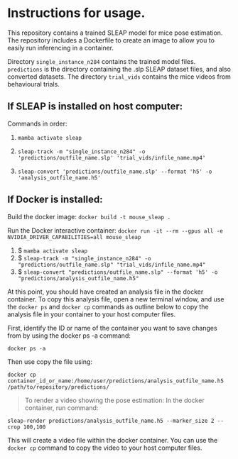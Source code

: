 # Instructions for usage. 

This repository contains a trained SLEAP model for mice pose estimation. The repository includes a Dockerfile to create an image to allow you to easily run inferencing in a container.    

Directory `single_instance_n284` contains the trained model files. `predictions` is the directory containing the .slp SLEAP dataset files, and also converted datasets. The directory `trial_vids` contains the mice videos from behavioural trials.  


## If SLEAP is installed on host computer: 
Commands in order:

1. `mamba activate sleap`

2. `sleap-track -m "single_instance_n284" -o 'predictions/outfile_name.slp' 'trial_vids/infile_name.mp4' `

3. `sleap-convert 'predictions/outfile_name.slp' --format 'h5' -o 'analysis_outfile_name.h5' `

## If Docker is installed:

Build the docker image:
`docker build -t mouse_sleap .`

Run the Docker interactive container: 
`docker run -it --rm --gpus all -e NVIDIA_DRIVER_CAPABILITIES=all mouse_sleap`

1. $ `mamba activate sleap`
2. $ `sleap-track -m "single_instance_n284" -o "predictions/outfile_name.slp" "trial_vids/infile_name.mp4"`
3. $ `sleap-convert "predictions/outfile_name.slp" --format 'h5' -o "predictions/analysis_outfile_name.h5"`

At this point, you should have created an analysis file in the docker container. To copy this analysis file, open a new terminal window, and use the `docker ps` and `docker cp` commands as outline below to copy the analysis file in your container to your host computer files.

First, identify the ID or name of the container you want to save changes from by using the docker ps -a command:

`docker ps -a`

Then use copy the file using: 

`docker cp container_id_or_name:/home/user/predictions/analysis_outfile_name.h5 /path/to/repository/predictions/`

>To render a video showing the pose estimation:
In the docker container, run command:
>
`sleap-render predictions/analysis_outfile_name.h5 --marker_size 2 --crop 100,100`

This will create a video file within the docker container. You can use the `docker cp` command to copy the video to your host computer files.



